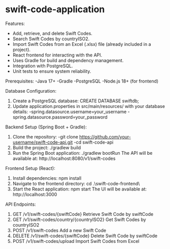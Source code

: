 # swift-code-application

Features:
- Add, retrieve, and delete Swift Codes.
- Search Swift Codes by countryISO2.
- Import Swift Codes from an Excel (.xlsx) file (already included in a project).
- React frontend for interacting with the API.
- Uses Gradle for build and dependency management.
- Integration with PostgreSQL.
- Unit tests to ensure system reliability.

Prerequisites:
-Java 17+
-Gradle
-PostgreSQL
-Node.js 18+ (for frontend)

 Database Configuration:
 1. Create a PostgreSQL database:  CREATE DATABASE swiftdb;
 2. Update application.properties in src/main/resources/ with your database details:
    -spring.datasource.username=your_username
    -spring.datasource.password=your_password

  Backend Setup (Spring Boot + Gradle):
  1. Clone the repository:
     -git clone https://github.com/your-username/swift-code-api.git
     -cd swift-code-api
  2. Build the project: ./gradlew build
  3. Run the Spring Boot application: ./gradlew bootRun
  The API will be available at: http://localhost:8080/v1/swift-codes

 Frontend Setup (React):
 1. Install dependencies: npm install
 2. Navigate to the frontend directory: cd .\swift-code-frontend\
 3. Start the React application: npm start
  The UI will be available at: http://localhost:3000

 API Endpoints:
  1. GET    	/v1/swift-codes/{swiftCode}	            Retrieve Swift Code by swiftCode
  2. GET    	/v1/swift-codes/country/{countryISO2}	  Get Swift Codes by countryISO2
  3. POST  	/v1/swift-codes                        	Add a new Swift Code
  4. DELETE	/v1/swift-codes/{swiftCode}            	Delete Swift Code by swiftCode
  5. POST	  /v1/swift-codes/upload	                Import Swift Codes from Excel
